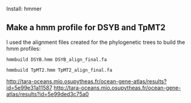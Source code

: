 
Install: hmmer

## Make a hmm profile for DSYB and TpMT2
I used the alignment files created for the phylogenetic trees to build the hmm profiles:

```hmmbuild DSYB.hmm DSYB_align_final.fa```

```hmmbuild TpMT2.hmm TpMT2_align_final.fa```

http://tara-oceans.mio.osupytheas.fr/ocean-gene-atlas/results?id=5e99e31a11587 
http://tara-oceans.mio.osupytheas.fr/ocean-gene-atlas/results?id=5e99ded3c75a0


